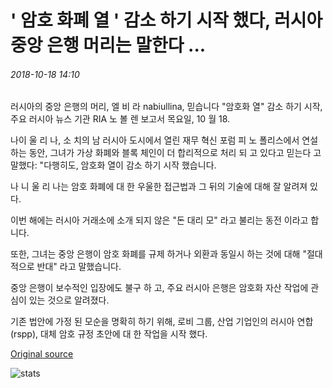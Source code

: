 # ' 암호 화폐 열 ' 감소 하기 시작 했다, 러시아 중앙 은행 머리는 말한다 ...

###### 2018-10-18 14:10

러시아의 중앙 은행의 머리, 엘 비 라 nabiullina, 믿습니다 "암호화 열" 감소 하기 시작, 주요 러시아 뉴스 기관 RIA 노 볼 렌 보고서 목요일, 10 월 18.

나이 울 리 나, 소 치의 남 러시아 도시에서 열린 재무 혁신 포럼 피 노 폴리스에서 연설 하는 동안, 그녀가 가상 화폐와 블록 체인이 더 합리적으로 처리 되 고 있다고 믿는다 고 말했다: "다행히도, 암호화 열이 감소 하기 시작 했습니다.

나 니 울 리 나는 암호 화폐에 대 한 우울한 접근법과 그 뒤의 기술에 대해 잘 알려져 있다.

이번 해에는 러시아 거래소에 소개 되지 않은 "돈 대리 모" 라고 불리는 동전 이라고 합니다.

또한, 그녀는 중앙 은행이 암호 화폐를 규제 하거나 외환과 동일시 하는 것에 대해 "절대적으로 반대" 라고 말했습니다.

중앙 은행이 보수적인 입장에도 불구 하 고, 주요 러시아 은행은 암호화 자산 작업에 관심이 있는 것으로 알려졌다.

기존 법안에 가정 된 모순을 명확히 하기 위해, 로비 그룹, 산업 기업인의 러시아 연합 (rspp), 대체 암호 규정 초안에 대 한 작업을 시작 했다.

[Original source](https://cointelegraph.com/news/cryptocurrency-fever-has-begun-to-diminish-russian-central-bank-head-says)

![stats](https://c.statcounter.com/11760860/0/a89fa40b/1/ "stats")